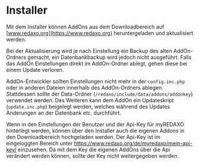 # Installer

Mit dem Installer können AddOns aus dem Downloadbereich auf [www.redaxo.org](https://www.redaxo.org) heruntergeladen und aktualisiert werden.

Bei der Aktualisierung wird je nach Einstellung ein Backup des alten AddOn-Ordners gemacht, ein Datenbankbackup wird jedoch nicht ausgeführt. Falls das AddOn Einstellungen direkt im AddOn-Ordner ablegt, gehen diese bei einem Update verloren.

AddOn-Entwickler sollten Einstellungen nicht mehr in der <code>config.inc.php</code> oder in anderen Dateien innerhalb des AddOn-Ordners ablegen. Stattdessen sollte der Data-Ordner (`/redaxo/include/data/addons/addonkey`) verwendet werden.
Des Weiteren kann dem AddOn ein Updateskript (`update.inc.php`) beigelegt werden, welches während des Updates Änderungen an der Datenbank etc. durchführt.

Wenn in den Einstellungen der Benutzer und der Api-Key für myREDAXO hinterlegt werden, können über den Installer auch die eigenen Addons in den Downloadbereich hochgeladen werden. Der Api-Key ist im eingeloggten Bereich unter <a href="https://www.redaxo.org/de/myredaxo/mein-api-key/">https://www.redaxo.org/de/myredaxo/mein-api-key/</a> einzusehen. Da mit dem Key die eigenen AddOns über die Api verändert werden können, sollte der Key nicht weitergegeben werden.
